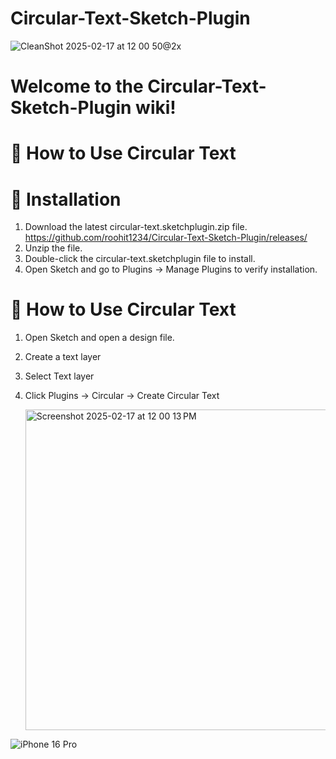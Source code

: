 # Circular-Text-Sketch-Plugin

![CleanShot 2025-02-17 at 12 00 50@2x](https://github.com/user-attachments/assets/16902257-80f0-41cf-ac27-92e8adbfd20c)


# Welcome to the Circular-Text-Sketch-Plugin wiki!

# 📖 How to Use Circular Text

# 🔹 Installation 
1. Download the latest circular-text.sketchplugin.zip file. https://github.com/roohit1234/Circular-Text-Sketch-Plugin/releases/
2. Unzip the file.
3. Double-click the circular-text.sketchplugin file to install.
4. Open Sketch and go to Plugins → Manage Plugins to verify installation.

# 🔹 How to Use Circular Text 
1. Open Sketch and open a design file.
2. Create a text layer
3. Select Text layer
4. Click Plugins → Circular → Create Circular Text

   <img width="513" alt="Screenshot 2025-02-17 at 12 00 13 PM" src="https://github.com/user-attachments/assets/ffc23ed9-b43b-4ade-8c4c-5467aabaf747" />


![iPhone 16 Pro](https://github.com/user-attachments/assets/4da1a559-1477-4ace-a9a5-0ca153411045)
